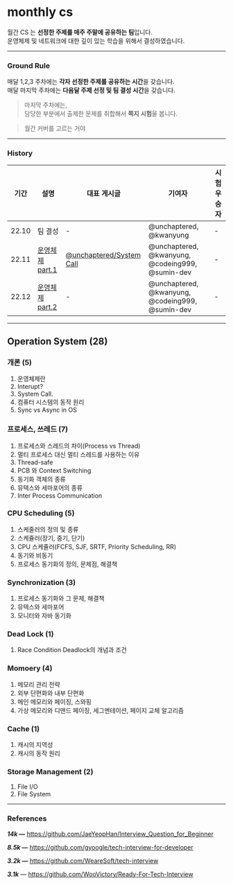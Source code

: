 # monthly cs

월간 CS 는 **선정한 주제를 매주 주말에 공유하는 팀**입니다. <br>
운영체제 및 네트워크에 대한 깊이 있는 학습을 위해서 결성하였습니다.

---

### Ground Rule

매달 1,2,3 주차에는 **각자 선정한 주제를 공유하는 시간**을 갖습니다.<br>
매달 마지막 주차에는 **다음달 주제 선정 및 팀 결성 시간**을 갖습니다. 

> 마지막 주차에는, <br>
> 담당한 부분에서 출제한 문제를 취합해서 **쪽지 시험**울 봅니다.

> 월간 커버를 고르는 거야

---

### History

| 기간 | 설명 | 대표 게시글 | 기여자 | 시험 우승자 |
| ---- | ---- | ---------- | ----- | ------------ |
| 22.10 | 팀 결성 | - | @unchaptered, @kwanyung | - |
| 22.11 | [운영체제 part.1](https://github.com/monthly-cs/2022-11) | [@unchaptered/System Call](https://github.com/monthly-cs/2022-11/blob/main/%EC%9A%B4%EC%98%81%EC%B2%B4%EC%A0%9C%20%EA%B0%9C%EB%A1%A0/3.%20System%20Call.md) | @unchaptered, @kwanyung, @codeing999, @sumin-dev | - |
| 22.12 | [운영체제 part.2](https://github.com/monthly-cs/2022-12) | - | @unchaptered, @kwanyung, @codeing999, @sumin-dev | - |

---

## Operation System (28)

### 개론 (5) 

1. 운영체제란
2. Interupt?
3. System Call.
4. 컴퓨터 시스템의 동작 원리
5. Sync vs Async in OS

### 프로세스, 쓰레드 (7) 

1. 프로세스와 스레드의 차이(Process vs Thread)
2. 멀티 프로세스 대신 멀티 스레드를 사용하는 이유
3. Thread-safe
4. PCB 와 Context Switching
5. 동기화 객체의 종류
6. 뮤텍스와 세마포어의 종류
7. Inter Process Communication

### CPU Scheduling (5)

1. 스케줄러의 정의 및 종류
2. 스케쥴러(장기, 중기, 단기)
3. CPU 스케쥴러(FCFS, SJF, SRTF, Priority Scheduling, RR)
4. 동기와 비동기
5. 프로세스 동기화의 정의, 문제점, 해결책

### Synchronization (3)

1. 프로세스 동기화와 그 문제, 해결책
2. 뮤텍스와 세마포어
3. 모니터와 자바 동기화

### Dead Lock (1)

1. Race Condition Deadlock의 개념과 조건

### Momoery (4)

1. 메모리 관리 전략
2. 외부 단편화와 내부 단편화
3. 메인 메모리와 페이징, 스와핑
4. 가상 메모리와 디맨드 페이징, 세그멘테이션, 페이지 교체 알고리즘

### Cache (1)

1. 캐시의 지역성
2. 캐시의 동작 원리

### Storage Management (2)

1. File I/O
2. File System

---

### References

***14k —*** https://github.com/JaeYeopHan/Interview_Question_for_Beginner 

***8.5k —*** https://github.com/gyoogle/tech-interview-for-developer 

***3.2k —*** https://github.com/WeareSoft/tech-interview 

***3.1k** —* https://github.com/WooVictory/Ready-For-Tech-Interview
